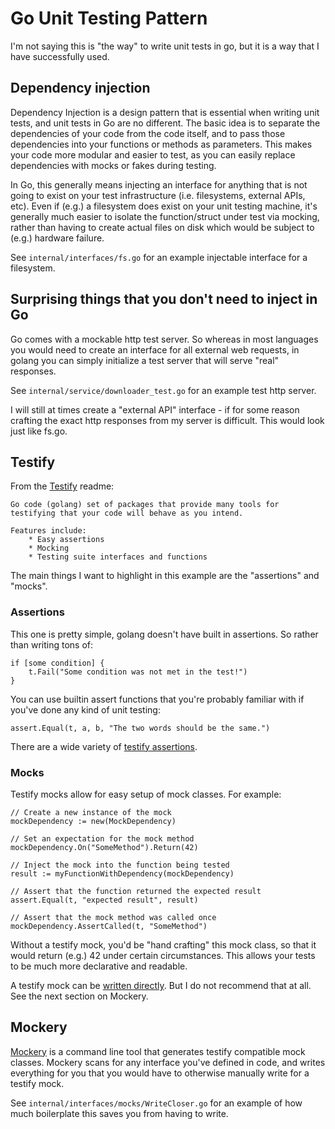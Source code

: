 # Go Unit Testing Pattern

I'm not saying this is "the way" to write unit tests in go, but it is a way that I have successfully used.

## Dependency injection

Dependency Injection is a design pattern that is essential when writing unit tests, and unit tests in Go are no different. The basic idea is to separate the dependencies of your code from the code itself, and to pass those dependencies into your functions or methods as parameters. This makes your code more modular and easier to test, as you can easily replace dependencies with mocks or fakes during testing.

In Go, this generally means injecting an interface for anything that is not going to exist on your test infrastructure (i.e. filesystems, external APIs, etc). Even if (e.g.) a filesystem does exist on your unit testing machine, it's generally much easier to isolate the function/struct under test via mocking, rather than having to create actual files on disk which would be subject to (e.g.) hardware failure.

See `internal/interfaces/fs.go` for an example injectable interface for a filesystem.

## Surprising things that you don't need to inject in Go

Go comes with a mockable http test server. So whereas in most languages you would need to create an interface for all external web requests, in golang you can simply initialize a test server that will serve "real" responses.

See `internal/service/downloader_test.go` for an example test http server.

I will still at times create a "external API" interface - if for some reason crafting the exact http responses from my server is difficult. This would look just like fs.go.

## Testify

From the [Testify](https://github.com/stretchr/testify) readme:
    
    Go code (golang) set of packages that provide many tools for testifying that your code will behave as you intend.

    Features include:
        * Easy assertions
        * Mocking
        * Testing suite interfaces and functions

The main things I want to highlight in this example are the "assertions" and "mocks". 

### Assertions

This one is pretty simple, golang doesn't have built in assertions. So rather than writing tons of:

```
if [some condition] {
    t.Fail("Some condition was not met in the test!")
}
```

You can use builtin assert functions that you're probably familiar with if you've done any kind of unit testing:

```
assert.Equal(t, a, b, "The two words should be the same.")
```

There are a wide variety of [testify assertions](https://pkg.go.dev/github.com/stretchr/testify/assert#hdr-Assertions).

### Mocks

Testify mocks allow for easy setup of mock classes. For example:

```
// Create a new instance of the mock
mockDependency := new(MockDependency)

// Set an expectation for the mock method
mockDependency.On("SomeMethod").Return(42)

// Inject the mock into the function being tested
result := myFunctionWithDependency(mockDependency)

// Assert that the function returned the expected result
assert.Equal(t, "expected result", result)

// Assert that the mock method was called once
mockDependency.AssertCalled(t, "SomeMethod")
```

Without a testify mock, you'd be "hand crafting" this mock class, so that it would return (e.g.) 42 under certain circumstances. This allows your tests to be much more declarative and readable.

A testify mock can be [written directly](https://pkg.go.dev/github.com/stretchr/testify/mock). But I do not recommend that at all. See the next section on Mockery.

## Mockery

[Mockery](https://github.com/vektra/mockery) is a command line tool that generates testify compatible mock classes. Mockery scans for any interface you've defined in code, and writes everything for you that you would have to otherwise manually write for a testify mock.

See `internal/interfaces/mocks/WriteCloser.go` for an example of how much boilerplate this saves you from having to write. 